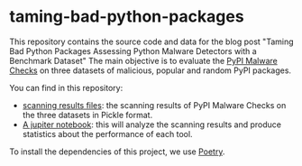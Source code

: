 # taming-bad-python-packages
This repository contains the source code and data for the blog post "Taming Bad Python Packages Assessing Python Malware Detectors with a Benchmark Dataset"
The main objective is to evaluate the [PyPI Malware Checks](https://warehouse.pypa.io/development/malware-checks.html) on three datasets of malicious, popular and random PyPI packages.

You can find in this repository:
- [scanning results files](results/): the scanning results of PyPI Malware Checks on the three datasets in Pickle format.
- [A jupiter notebook](pypi-malware-checks-analysis.ipynb): this will analyze the scanning results and produce statistics about the performance of each tool. 

To install the dependencies of this project, we use [Poetry](https://python-poetry.org/).
